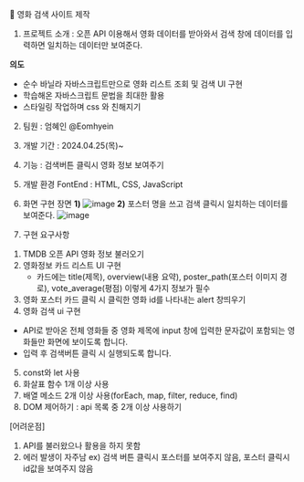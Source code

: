 📃 영화 검색 사이트 제작
1. 프로젝트 소개 : 오픈 API 이용해서 영화 데이터를 받아와서 검색 창에 데이터를 입력하면 일치하는 데이터만 보여준다.

**의도**
- 순수 바닐라 자바스크립트만으로 영화 리스트 조회 및 검색 UI 구현
- 학습해온 자바스크립트 문법을 최대한 활용
- 스타일링 작업하며 css 와 친해지기

2. 팀원 : 엄혜인 @Eomhyein

3. 개발 기간 : 2024.04.25(목)~

4. 기능 : 검색버튼 클릭시 영화 정보 보여주기
5. 개발 환경
FontEnd : HTML, CSS, JavaScript

6. 화면 구현 장면
**1)**
![image](https://github.com/Eomhyein/movie_search/assets/26666131/71db0f8c-2f2e-4889-b13c-8e336149488b)
**2)** 포스터 명을 쓰고 검색 클릭시 일치하는 데이터를 보여준다.
![image](https://github.com/Eomhyein/movie_search/assets/26666131/7884b36a-a93c-4762-ae85-4cd3bd3fff02)

7. 구현 요구사항
1) TMDB 오픈 API 영화 정보 불러오기
2) 영화정보 카드 리스트 UI 구현
   - 카드에는 title(제목), overview(내용 요약), poster_path(포스터 이미지 경로), vote_average(평점) 이렇게 4가지 정보가 필수
3) 영화 포스터 카드 클릭 시 클릭한 영화 id를 나타내는 alert 창띄우기
4) 영화 검색 ui 구현
- API로 받아온 전체 영화들 중 영화 제목에 input 창에 입력한 문자값이 포함되는 영화들만 화면에 보이도록 합니다.
- 입력 후 검색버튼 클릭 시 실행되도록 합니다.
5) const와 let 사용
6) 화살표 함수 1개 이상 사용
7) 배열 메소드 2개 이상 사용(forEach, map, filter, reduce, find)
8) DOM 제어하기 : api 목록 중 2개 이상 사용하기


[어려운점]
1. API를 불러왔으나 활용을 하지 못함
2. 에러 발생이 자주남
   ex) 검색 버튼 클릭시 포스터를 보여주지 않음, 포스터 클릭시 id값을 보여주지 않음
